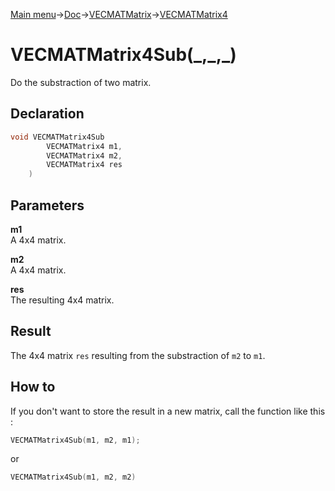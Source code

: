 [Main menu](../../../../Readme.md)->[Doc](../../../VECMATKit.md)->[VECMATMatrix](../../VECMATMatrix.md)->[VECMATMatrix4](../../VECMATMatrix4.md)

# VECMATMatrix4Sub(\_,\_,\_)
Do the substraction of two matrix.

## **Declaration**
```C
void VECMATMatrix4Sub
		VECMATMatrix4 m1,
		VECMATMatrix4 m2,
		VECMATMatrix4 res
	)
```


## **Parameters**
**m1**  
A 4x4 matrix.

**m2**  
A 4x4 matrix.

**res**  
The resulting 4x4 matrix.


## **Result**
The 4x4 matrix `res` resulting from the substraction of `m2` to `m1`.

## How to
If you don't want to store the result in a new matrix, call the function like this :

```C
VECMATMatrix4Sub(m1, m2, m1);
```
or

```C
VECMATMatrix4Sub(m1, m2, m2)
```
